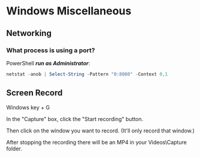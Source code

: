 # Windows Miscellaneous

## Networking

### What process is using a port?
PowerShell ***run as Administrator***:
```PowerShell
netstat -anob | Select-String -Pattern "0:8080" -Context 0,1
```

## Screen Record

Windows key + G

In the "Capture" box, click the "Start recording" button.

Then click on the window you want to record.  (It'll only record that window.)

After stopping the recording there will be an MP4 in your Videos\Capture folder.